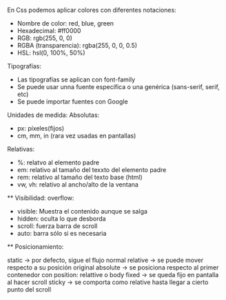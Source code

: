 En Css podemos aplicar colores con diferentes notaciones:

- Nombre de color: red, blue, green
- Hexadecimal: #ff0000
- RGB: rgb(255, 0, 0)
- RGBA (transparencia): rgba(255, 0, 0, 0.5)
- HSL: hsl(0, 100%, 50%)

Tipografías:
- Las tipografías se aplican con font-family
- Se puede usar unna fuente especifica o una genérica (sans-serif, serif, etc)
- Se puede importar fuentes con Google 

Unidades de medida:
Absolutas:
- px: píxeles(fijos)
- cm, mm, in (rara vez usadas en pantallas)

Relativas:
- %: relatvo al elemento padre
- em: relativo al tamaño del texxto del elemento padre
- rem: relativo al tamaño del texto base (html)
- vw, vh: relativo al ancho/alto de la ventana


** Visibilidad:
overflow:
- visible: Muestra el contenido aunque se salga
- hidden: oculta lo que desborda
- scroll: fuerza barra de scroll
- auto: barra sólo si es necesaria

** Posicionamiento:

static -> por defecto, sigue el flujo normal
relative -> se puede mover respecto a su posición original
absolute -> se posiciona respecto al primer contenedor con position: relattive o body
fixed -> se queda fijo en pantalla al hacer scroll
sticky -> se comporta como relative hasta llegar a cierto punto del scroll